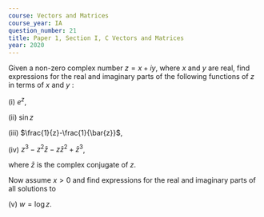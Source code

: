 ```yaml
---
course: Vectors and Matrices
course_year: IA
question_number: 21
title: Paper 1, Section I, C Vectors and Matrices
year: 2020
---
```




Given a non-zero complex number $z=x+i y$, where $x$ and $y$ are real, find expressions for the real and imaginary parts of the following functions of $z$ in terms of $x$ and $y$ :

(i) $e^{z}$,

(ii) $\sin z$

(iii) $\frac{1}{z}-\frac{1}{\bar{z}}$,

(iv) $z^{3}-z^{2} \bar{z}-z \bar{z}^{2}+\bar{z}^{3}$,

where $\bar{z}$ is the complex conjugate of $z$.

Now assume $x>0$ and find expressions for the real and imaginary parts of all solutions to

(v) $w=\log z$.